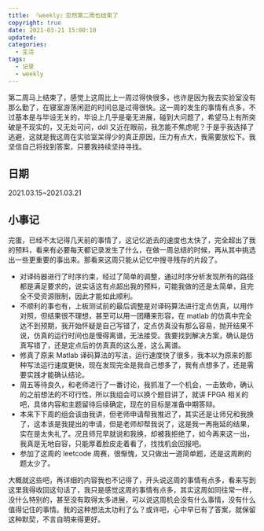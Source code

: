 ```yaml
---
title: 『weekly』忽然第二周也结束了
copyright: true
date: 2021-03-21 15:00:10
updated:
categories:
  - 生活
tags:
  - 记录
  - weekly
---
```


第二周马上结束了，感觉上这周比上一周过得快很多，也许是因为我去实验室没有那么勤了，在寝室游荡闲逛的时间总是过得很快。这一周的发生的事情有点多，不过基本是与毕设无关的，毕设上几乎是毫无进展，碰到大问题了，希望马上有所突破是不现实的，又无处可问，ddl 又近在眼前，我怎能不焦虑呢？于是乎我选择了逃避，这就是我这周在实验室呆得少的真正原因，压力有点大，我需要放松下。我坚信自己将找到答案，只要我持续坚持寻找。

## 日期

2021.03.15~2021.03.21

## 小事记

完蛋，已经不太记得几天前的事情了，这记忆逝去的速度也太快了，完全超出了我的预料，看来有必要每天都记录发生了什么，在做一周总结的时候，再从其中挑选出一些更重要的事出来。那看来这周只能从记忆中搜寻残存的片段了。

+ 对译码器进行了时序约束，经过了简单的调整，通过时序分析发现所有的路径都是满足要求的，说实话这有点超出我的预料，可能我做的还是太简单，且完全不受资源限制，因此才能如此顺利。
+ 不顺利的事也有，上板测试前的最后调整是对译码算法进行定点仿真，以用作对照，但结果很不理想，甚至可以用一团糟来形容，在 matlab 的仿真中完全达不到预期，我开始怀疑是自己写错了，定点仿真没有那么容易，抛开结果不说，仿真的运行时间也是慢得离谱，无法接受。我要找到解决方案，确认是仿真写错了，还是定点后的仿真真的这么差，这么离谱。
+ 修真了原来 Matlab 译码算法的写法，运行速度快了很多，我本以为原来的那种写法运行速度更快，现在发现完全是我自己想多了，我有点想多了，还是需要实践才能确认结论。
+ 周五等待良久，和老师进行了一番讨论，我抓准了一个机会，一击致命，确认的之前想法的不可行性，所以我组会可以换个题目讲了，就讲 FPGA 相关的吧，具体内容和主题留待后续确定，现在的目标是准备中期答辩。
+ 本来下下周的组会该由我讲，但老师申请帮我推迟了，其实还是让师兄和我换了，这本该是我提出的申请，但是老师却帮我说了，这是我一再拖延的结果，实在是太失礼了。况且师兄早就说和我换，却被我拒绝了，如今再来这一出，我真是无地自容，只能厚着脸皮走着看了，找找机会回报吧。
+ 参加了这周的 leetcode 周赛，很惭愧，又只做出一道简单题，还是这周刷的题太少了。

<!--more-->

大概就这些吧，再详细的内容我也不记得了，开头说这周的事情有点多，看来写到这里我得收回这句话了，我只是感觉这周的事情有点多，其实这周如同往常一样，没什么特别的，甚至没有取得太多进展，可以说这周机会没有什么事情，没有什么值得记住的事情。我的这种想法太功利了么？或许吧，心中早已有了答案，就保留这种默契，不言自明来得更好。

 